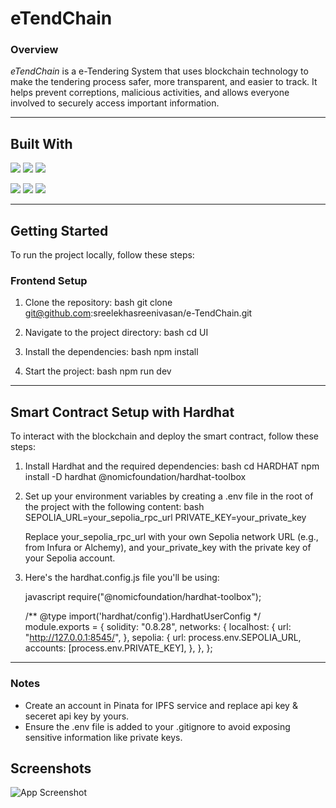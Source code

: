 # eTendChain

### Overview
*eTendChain* is a e-Tendering System that uses blockchain 
technology to make the tendering process safer, more transparent, and easier to track. 
It helps prevent correptions, malicious activities, 
and allows everyone involved to securely access important information.

---

## Built With
![](https://img.shields.io/badge/HTML5-informational?style=flat&logo=HTML5&color=FF4500)
![](https://img.shields.io/badge/TailwindCSS-informational?style=flat&logo=TailwindCSS&color=00BFFF)
![](https://img.shields.io/badge/React-informational?style=flat&logo=React&color=4CAF50)

![](https://img.shields.io/badge/Solidity-informational?style=flat&logo=Solidity&color=4E44CE)
![](https://img.shields.io/badge/Ethereum-informational?style=flat&logo=Ethereum&color=6CACE4)
![](https://img.shields.io/badge/Hardhat-informational?style=flat&logo=Hardhat&color=FF69B4)

---

## Getting Started

To run the project locally, follow these steps:

### Frontend Setup

1. Clone the repository:
    bash
    git clone git@github.com:sreelekhasreenivasan/e-TendChain.git
    
2. Navigate to the project directory:
    bash
    cd UI
    
3. Install the dependencies:
    bash
    npm install
    
4. Start the project:
    bash
    npm run dev
    
    
---

## Smart Contract Setup with Hardhat

To interact with the blockchain and deploy the smart contract, follow these steps:

1. Install Hardhat and the required dependencies:
    bash
    cd HARDHAT
    npm install -D hardhat @nomicfoundation/hardhat-toolbox
    

2. Set up your environment variables by creating a .env file in the root of the project with the following content:
    bash
    SEPOLIA_URL=your_sepolia_rpc_url
    PRIVATE_KEY=your_private_key
    
    
    Replace your_sepolia_rpc_url with your own Sepolia network URL (e.g., from Infura or Alchemy), and your_private_key with the private key of your Sepolia account.

3. Here's the hardhat.config.js file you'll be using:

    javascript
    require("@nomicfoundation/hardhat-toolbox");

    /** @type import('hardhat/config').HardhatUserConfig */
    module.exports = {
      solidity: "0.8.28",
      networks: {
        localhost: {
          url: "http://127.0.0.1:8545/",
        },
        sepolia: {
          url: process.env.SEPOLIA_URL,
          accounts: [process.env.PRIVATE_KEY],
        },
      },
    };
    

---

### Notes
- Create an account in Pinata for IPFS service and replace api key & seceret api key by yours.
- Ensure the .env file is added to your .gitignore to avoid exposing sensitive information like private keys.

## Screenshots

![App Screenshot](https://drive.google.com/file/d/196ktx3pcMGJUadU-GO1K27Fwkoa-epuG/view?usp=sharing)


